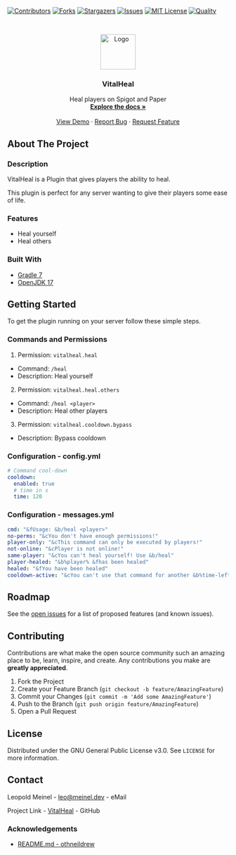 <!-- PROJECT SHIELDS -->

[![Contributors][contributors-shield]][contributors-url]
[![Forks][forks-shield]][forks-url]
[![Stargazers][stars-shield]][stars-url]
[![Issues][issues-shield]][issues-url]
[![MIT License][license-shield]][license-url]
[![Quality][quality-shield]][quality-url]

<!-- PROJECT LOGO -->
<!--suppress ALL -->
<br />
<p align="center">
  <a href="https://github.com/LeoMeinel/VitalHeal">
    <img src="images/logo.png" alt="Logo" width="80" height="80">
  </a>

<h3 align="center">VitalHeal</h3>

  <p align="center">
    Heal players on Spigot and Paper
    <br />
    <a href="https://github.com/LeoMeinel/VitalHeal"><strong>Explore the docs »</strong></a>
    <br />
    <br />
    <a href="https://github.com/LeoMeinel/VitalHeal">View Demo</a>
    ·
    <a href="https://github.com/LeoMeinel/VitalHeal/issues">Report Bug</a>
    ·
    <a href="https://github.com/LeoMeinel/VitalHeal/issues">Request Feature</a>
  </p>

<!-- ABOUT THE PROJECT -->

## About The Project

### Description

VitalHeal is a Plugin that gives players the ability to heal.

This plugin is perfect for any server wanting to give their players some ease of life.

### Features

- Heal yourself
- Heal others

### Built With

- [Gradle 7](https://docs.gradle.org/7.5.1/release-notes.html)
- [OpenJDK 17](https://openjdk.java.net/projects/jdk/17/)

<!-- GETTING STARTED -->

## Getting Started

To get the plugin running on your server follow these simple steps.

### Commands and Permissions

1. Permission: `vitalheal.heal`

- Command: `/heal`
- Description: Heal yourself

2. Permission: `vitalheal.heal.others`

- Command: `/heal <player>`
- Description: Heal other players

3. Permission: `vitalheal.cooldown.bypass`

- Description: Bypass cooldown

### Configuration - config.yml

```yaml
# Command cool-down
cooldown:
  enabled: true
  # time in s
  time: 120
```

### Configuration - messages.yml

```yaml
cmd: "&fUsage: &b/heal <player>"
no-perms: "&cYou don't have enough permissions!"
player-only: "&cThis command can only be executed by players!"
not-online: "&cPlayer is not online!"
same-player: "&cYou can't heal yourself! Use &b/heal"
player-healed: "&b%player% &fhas been healed"
healed: "&fYou have been healed"
cooldown-active: "&cYou can't use that command for another &b%time-left% &cseconds!"
```

<!-- ROADMAP -->

## Roadmap

See the [open issues](https://github.com/LeoMeinel/VitalHeal/issues) for a list of proposed features (and known
issues).

<!-- CONTRIBUTING -->

## Contributing

Contributions are what make the open source community such an amazing place to be, learn, inspire, and create. Any
contributions you make are **greatly appreciated**.

1. Fork the Project
2. Create your Feature Branch (`git checkout -b feature/AmazingFeature`)
3. Commit your Changes (`git commit -m 'Add some AmazingFeature'`)
4. Push to the Branch (`git push origin feature/AmazingFeature`)
5. Open a Pull Request

<!-- LICENSE -->

## License

Distributed under the GNU General Public License v3.0. See `LICENSE` for more information.

<!-- CONTACT -->

## Contact

Leopold Meinel - [leo@meinel.dev](mailto:leo@meinel.dev) - eMail

Project Link - [VitalHeal](https://github.com/LeoMeinel/VitalHeal) - GitHub

<!-- ACKNOWLEDGEMENTS -->

### Acknowledgements

- [README.md - othneildrew](https://github.com/othneildrew/Best-README-Template)

<!-- MARKDOWN LINKS & IMAGES -->

[contributors-shield]: https://img.shields.io/github/contributors-anon/LeoMeinel/VitalHeal?style=for-the-badge
[contributors-url]: https://github.com/LeoMeinel/VitalHeal/graphs/contributors
[forks-shield]: https://img.shields.io/github/forks/LeoMeinel/VitalHeal?label=Forks&style=for-the-badge
[forks-url]: https://github.com/LeoMeinel/VitalHeal/network/members
[stars-shield]: https://img.shields.io/github/stars/LeoMeinel/VitalHeal?style=for-the-badge
[stars-url]: https://github.com/LeoMeinel/VitalHeal/stargazers
[issues-shield]: https://img.shields.io/github/issues/LeoMeinel/VitalHeal?style=for-the-badge
[issues-url]: https://github.com/LeoMeinel/VitalHeal/issues
[license-shield]: https://img.shields.io/github/license/LeoMeinel/VitalHeal?style=for-the-badge
[license-url]: https://github.com/LeoMeinel/VitalHeal/blob/main/LICENSE
[quality-shield]: https://img.shields.io/codefactor/grade/github/LeoMeinel/VitalHeal?style=for-the-badge
[quality-url]: https://www.codefactor.io/repository/github/LeoMeinel/VitalHeal
